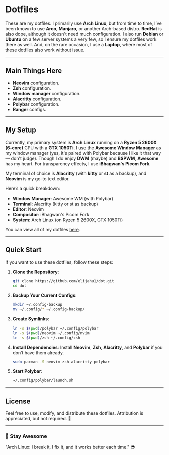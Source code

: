 # Dotfiles

These are my dotfiles. I primarily use **Arch Linux**, but from time to time, I’ve been known to use **Arco**, **Manjaro**, or another Arch-based distro. **RedHat** is also dope, although it doesn't need much configuration. I also run **Debian** or **Ubuntu** on a few server systems a very few, so I ensure my dotfiles work there as well. And, on the rare occasion, I use a **Laptop**, where most of these dotfiles also work without issue.

---

## Main Things Here

- **Neovim** configuration.
- **Zsh** configuration.
- **Window manager** configuration.
- **Alacritty** configuration.
- **Polybar** configuration.
- **Ranger** configs.

---

## My Setup

Currently, my primary system is **Arch Linux** running on a **Ryzen 5 2600X (6-core)** CPU with a **GTX 1050Ti**. I use the **Awesome Window Manager** as my window manager (yes, it's paired with Polybar because I like it that way — don't judge). Though I do enjoy **DWM** (maybe) and **BSPWM**, **Awesome** has my heart. For transparency effects, I use **iBhagwan's Picom Fork**.

My terminal of choice is **Alacritty** (with **kitty** or **st** as a backup), and **Neovim** is my go-to text editor. 

Here’s a quick breakdown:

- **Window Manager**: Awesome WM (with Polybar)
- **Terminal**: Alacritty (kitty or st as backup)
- **Editor**: Neovim
- **Compositor**: iBhagwan's Picom Fork
- **System**: Arch Linux (on Ryzen 5 2600X, GTX 1050Ti)
  
You can view all of my dotfiles [here](https://github.com/elijahu1/dot).

---

## Quick Start

If you want to use these dotfiles, follow these steps:

1. **Clone the Repository**:
   ```bash
   git clone https://github.com/elijahu1/dot.git
   cd dot
   ```

2. **Backup Your Current Configs**:
   ```bash
   mkdir ~/.config-backup
   mv ~/.config/* ~/.config-backup/
   ```

3. **Create Symlinks**:
   ```bash
   ln -s $(pwd)/polybar ~/.config/polybar
   ln -s $(pwd)/neovim ~/.config/nvim
   ln -s $(pwd)/zsh ~/.config/zsh
   ```

4. **Install Dependencies**:
   Install **Neovim**, **Zsh**, **Alacritty**, and **Polybar** if you don’t have them already.
   ```bash
   sudo pacman -S neovim zsh alacritty polybar
   ```

5. **Start Polybar**:
   ```bash
   ~/.config/polybar/launch.sh
   ```

---

## License

Feel free to use, modify, and distribute these dotfiles. Attribution is appreciated, but not required. 🚀

---

### 🌟 Stay Awesome

"Arch Linux: I break it, I fix it, and it works better each time." 😎
```
